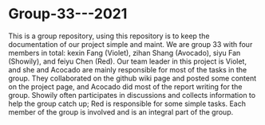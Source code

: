 # Group-33---2021
This is a group repository, using this repository is to keep the documentation of our  project simple and maint.
We are group 33 with four members in total: kexin Fang (Violet), zihan Shang (Avocado), siyu Fan (Showily), and feiyu Chen (Red). Our team leader in this project is Violet, and she and Acocado are mainly responsible for most of the tasks in the group. They collaborated on the github wiki page and posted some content on the project page, and Acocado did most of the report writing for the group. Showily often participates in discussions and collects information to help the group catch up; Red is responsible for some simple tasks. Each member of the group is involved and is an integral part of the group.
